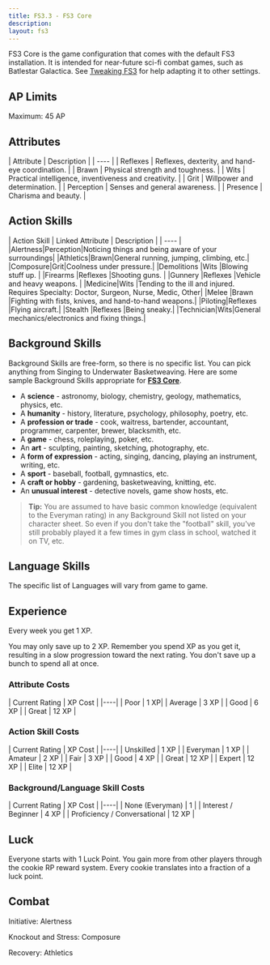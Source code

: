 ```yaml
---
title: FS3.3 - FS3 Core
description:
layout: fs3
---
```


FS3 Core is the game configuration that comes with the default FS3 installation.  It is intended for near-future sci-fi combat games, such as Batlestar Galactica.  See [Tweaking FS3](/fs3/fs3-3/tweaking-fs3) for help adapting it to other settings.

## AP Limits

Maximum: 45 AP

## Attributes

| Attribute | Description |
| ---- |
| Reflexes | Reflexes, dexterity, and hand-eye coordination. |
| Brawn | Physical strength and toughness. |
| Wits | Practical intelligence, inventiveness and creativity. |
| Grit | Willpower and determination. |
| Perception | Senses and general awareness. |
| Presence | Charisma and beauty. |

## Action Skills

| Action Skill | Linked Attribute | Description |
| ---- |
|Alertness|Perception|Noticing things and being aware of your surroundings|
|Athletics|Brawn|General running, jumping, climbing, etc.|
|Composure|Grit|Coolness under pressure.|
|Demolitions |Wits |Blowing stuff up. |
|Firearms |Reflexes |Shooting guns. | 
|Gunnery |Reflexes |Vehicle and heavy weapons. |
|Medicine|Wits |Tending to the ill and injured.  Requires Specialty:  Doctor, Surgeon, Nurse, Medic, Other|
|Melee |Brawn |Fighting with fists, knives, and hand-to-hand weapons.|
|Piloting|Reflexes |Flying aircraft.|
|Stealth |Reflexes |Being sneaky.|
|Technician|Wits|General mechanics/electronics and fixing things.|

## Background Skills

Background Skills are free-form, so there is no specific list.  You can pick anything from Singing to Underwater Basketweaving. Here are some sample Background Skills appropriate for **[FS3 Core](/fs3/fs3-3/core)**.

* A **science** - astronomy, biology, chemistry, geology, mathematics, physics, etc.
* A **humanity** - history, literature, psychology, philosophy, poetry, etc.
* A **profession or trade** - cook, waitress, bartender, accountant, programmer, carpenter, brewer, blacksmith, etc.
* A **game** - chess, roleplaying, poker, etc.
* An **art** - sculpting, painting, sketching, photography, etc.
* A **form of expression** - acting, singing, dancing, playing an instrument, writing, etc.
* A **sport** - baseball, football, gymnastics, etc.
* A **craft or hobby** - gardening, basketweaving, knitting, etc.
* An **unusual interest** - detective novels, game show hosts, etc.

> <i class="fa fa-cubes" aria-hidden="true"></i> **Tip:** You are assumed to have basic common knowledge (equivalent to the Everyman rating) in any Background Skill not listed on your character sheet. So even if you don't take the "football" skill, you've still probably played it a few times in gym class in school, watched it on TV, etc.

## Language Skills

The specific list of Languages will vary from game to game.

## Experience

Every week you get 1 XP.

You may only save up to 2 XP.  Remember you spend XP as you get it, resulting in a slow progression toward the next rating.  You don't save up a bunch to spend all at once.

### Attribute Costs

| Current Rating | XP Cost |
|----|
| Poor | 1 XP|
| Average | 3 XP |
| Good | 6 XP |
| Great | 12 XP |

### Action Skill Costs

| Current Rating | XP Cost |
|----|
| Unskilled | 1 XP |
| Everyman | 1 XP |
| Amateur | 2 XP |
| Fair | 3 XP |
| Good | 4 XP |
| Great  | 12 XP |
| Expert | 12 XP |
| Elite | 12 XP |

### Background/Language Skill Costs

| Current Rating | XP Cost |
|----|
| None (Everyman) | 1 |
| Interest / Beginner | 4 XP |
| Proficiency / Conversational  | 12 XP |


## Luck

Everyone starts with 1 Luck Point.  You gain more from other players through the cookie RP reward system.  Every cookie translates into a fraction of a luck point.


## Combat

Initiative: Alertness

Knockout and Stress:  Composure

Recovery: Athletics